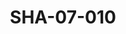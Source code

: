 ---
pid: SHA-07-010
title: SHA-07-010
language: ar
collection: شرحبيل احمد
original_label: 
rights: شرحبيل احمد
location_of_original: شرحبيل احمد
photographer_or_studio: 
scanned_from: photograph 10.4 by 16.8
_date: 8/9/1977
location: الخرطوم، نادي الطيران المدني
description: عازفين شرحبيل احمد كامل حسين وعلي يعقوب كباشي
additional_notes: 
permission_display: 'yes'
on_server: 'no'
on_website: 'no'
permalink: /photopages/ar/SHA-07-010.html
layout: photo-page
---